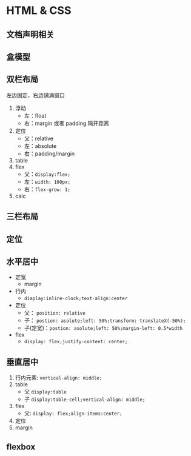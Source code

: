 # HTML & CSS

## 文档声明相关

## 盒模型

## 双栏布局

左边固定，右边铺满窗口

1. 浮动
	- 左：float
	- 右：margin 或者 padding 隔开距离
2. 定位
	- 父：relative
	- 左：absolute 
	- 右：padding/margin
3. table
4. flex
	- 父：`display:flex;`
	- 左：`width: 100px;`
	- 右：`flex-grow: 1;`
5. calc

## 三栏布局

## 定位


## 水平居中

- 定宽
	- margin
- 行内
	- `diaplay:inline-clock;text-align:center`
- 定位
	- 父： `position: relative`
	- 子： `postion: asolute;left: 50%;transform: translateX(-50%);`
	- 子(定宽)：`postion: asolute;left: 50%;margin-left: 0.5*width`
- flex
	- `display: flex;justify-content: center;`


## 垂直居中

1. 行内元素: `vertical-align: middle;`
2. table
	- 父 `display:table`
	- 子 `display:table-cell;vertical-align: middle;`
3. flex
	- 父: `display: flex;align-items:center;`
4. 定位
5. margin

## flexbox




